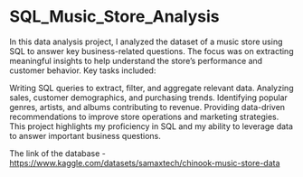 # SQL_Music_Store_Analysis

In this data analysis project, I analyzed the dataset of a music store using SQL to answer key business-related questions. The focus was on extracting meaningful insights to help understand the store’s performance and customer behavior. Key tasks included:

Writing SQL queries to extract, filter, and aggregate relevant data.
Analyzing sales, customer demographics, and purchasing trends.
Identifying popular genres, artists, and albums contributing to revenue.
Providing data-driven recommendations to improve store operations and marketing strategies.
This project highlights my proficiency in SQL and my ability to leverage data to answer important business questions.

The link of the database - https://www.kaggle.com/datasets/samaxtech/chinook-music-store-data
